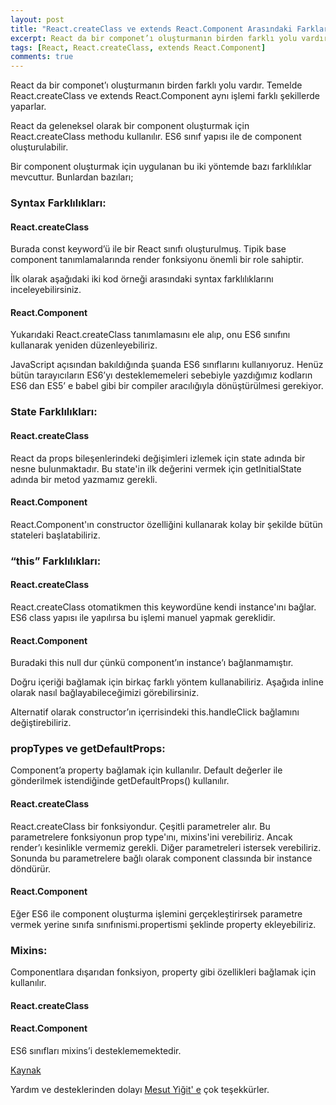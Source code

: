 ```yaml
---
layout: post
title: "React.createClass ve extends React.Component Arasındaki Farklar"
excerpt: React da bir componet’ı oluşturmanın birden farklı yolu vardır. Temelde React.createClass ve extends React.Component aynı
tags: [React, React.createClass, extends React.Component]
comments: true
---
```


React da bir componet’ı oluşturmanın birden farklı yolu vardır. Temelde React.createClass ve extends React.Component aynı işlemi farklı şekillerde yaparlar.  


React da geleneksel olarak bir component oluşturmak için React.createClass methodu kullanılır. ES6 sınıf yapısı ile de component oluşturulabilir.


Bir component oluşturmak için uygulanan bu iki yöntemde bazı farklılıklar mevcuttur. Bunlardan bazıları;

### Syntax Farklılıkları:

#### React.createClass

Burada const keyword’ü ile bir React sınıfı oluşturulmuş. Tipik base component tanımlamalarında render fonksiyonu önemli bir role sahiptir.

İlk olarak aşağıdaki iki kod örneği arasındaki syntax farklılıklarını inceleyebilirsiniz.

<script src="https://gist.github.com/GlcEbru/dbf756c419567b67161e6390debbd8b4.js"></script>

#### React.Component

Yukarıdaki React.createClass tanımlamasını ele alıp, onu ES6 sınıfını kullanarak yeniden düzenleyebiliriz.

<script src="https://gist.github.com/GlcEbru/e775ecc855df55720a08e220509145c0.js"></script>

JavaScript açısından bakıldığında şuanda ES6 sınıflarını kullanıyoruz. Henüz bütün tarayıcıların ES6’yı desteklememeleri sebebiyle yazdığımız kodların ES6 dan ES5’ e babel gibi bir compiler aracılığıyla dönüştürülmesi gerekiyor.

### State Farklılıkları:

#### React.createClass

React da props bileşenlerindeki değişimleri izlemek için state adında bir nesne bulunmaktadır. Bu state'in ilk değerini vermek için getInitialState adında bir metod yazmamız gerekli.

<script src="https://gist.github.com/GlcEbru/ba825b6c6fd674dc09dbbcb9d7d33a62.js"></script>

#### React.Component

React.Component'ın constructor özelliğini kullanarak kolay bir şekilde bütün stateleri başlatabiliriz.

<script src="https://gist.github.com/GlcEbru/2f97982528bb0a00fc6c28155c5dd7d5.js"></script>

### “this” Farklılıkları:

#### React.createClass

React.createClass otomatikmen this keywordüne kendi instance'ını bağlar. ES6 class yapısı ile yapılırsa bu işlemi manuel yapmak gereklidir.

<script src="https://gist.github.com/GlcEbru/589891e3dd0fd40458826809d1fad917.js"></script>

#### React.Component

Buradaki this null dur çünkü component’ın instance’ı bağlanmamıştır.

<script src="https://gist.github.com/GlcEbru/24052d69c9424a803f2225f5e7303c93.js"></script>

Doğru içeriği bağlamak için birkaç farklı yöntem kullanabiliriz. Aşağıda inline olarak nasıl bağlayabileceğimizi görebilirsiniz.

<script src="https://gist.github.com/GlcEbru/31e3cee7734b42d9f84fea57a5fdd1fe.js"></script>

Alternatif olarak constructor’ın içerrisindeki this.handleClick bağlamını değiştirebiliriz.

<script src="https://gist.github.com/GlcEbru/53f606ea225277c94f193c6a60b211d6.js"></script>

### propTypes ve getDefaultProps:

Component’a property bağlamak için kullanılır. Default değerler ile gönderilmek istendiğinde getDefaultProps()  kullanılır.

#### React.createClass

React.createClass bir fonksiyondur. Çeşitli parametreler alır. Bu parametrelere fonksiyonun prop type'ını, mixins'ini verebiliriz. Ancak render’ı kesinlikle vermemiz gerekli. Diğer parametreleri istersek verebiliriz. Sonunda bu parametrelere bağlı olarak component classında bir instance döndürür.

<script src="https://gist.github.com/GlcEbru/6df95b3e01022778d6264bf38ed3187d.js"></script>

#### React.Component

Eğer ES6 ile component oluşturma işlemini gerçekleştirirsek parametre vermek yerine sınıfa sınıfınismi.propertismi şeklinde property ekleyebiliriz.

<script src="https://gist.github.com/GlcEbru/2d918d35de9d13232b54524c6a662107.js"></script>

### Mixins:

Componentlara dışarıdan fonksiyon, property gibi özellikleri bağlamak için kullanılır.

#### React.createClass

<script src="https://gist.github.com/GlcEbru/65cf3d740c31f261826b3c23f60ff7c9.js"></script>

#### React.Component

ES6 sınıfları mixins’i desteklememektedir.

[Kaynak](https://toddmotto.com/react-create-class-versus-component/#reactcomponent)


Yardım ve desteklerinden dolayı [Mesut Yiğit' e](https://mesutyigit.weebly.com) çok teşekkürler.

